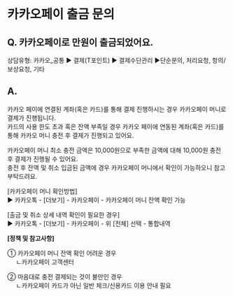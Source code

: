 # 카카오페이 출금 문의

**Q. 카카오페이로 만원이 출금되었어요.**
-------------------------

상담유형: 카카오\_공통 ▶ 결제(T포인트) ▶ 결제수단관리 ▶단순문의, 처리요청, 항의/보상요청, 기타

**A.**
------

카카오 페이에 연결된 계좌(혹은 카드)를 통해 결제 진행하시는 경우 카카오페이 머니로 결제가 진행됩니다.  
카드의 사용 한도 초과 혹은 잔액 부족일 경우 카카오 페이에 연동된 계좌(혹은 카드)를 통해 카카오 머니 충전 후 결제가 진행되고 있어요.  
  
카카오페이 머니 최소 충전 금액은 10,000원으로 부족한 금액에 대해 10,000원 충전 후 결제가 진행될 수 있어요.  
충전 후 잔액 및 취소 입금된 금액에 경우 카카오페이 머니에서 확인이 가능하오니 참고 부탁드려요.  
  
[카카오페이 머니 확인방법]  
▶ 카카오톡 - [더보기] - 카카오페이 - 카카오페이 머니 잔액 확인 가능  
  
[출금 및 취소 상세 내역 확인이 필요한 경우]  
▶ 카카오톡 - [더보기] - 카카오페이 - 위 [전체] 선택 - 통합내역

**[정책 및 참고사항]**

① 카카오페이 머니 잔액 확인 어려운 경우  
     ㄴ카카오페이 고객센터

② 마음대로 충전 결제되는 것이 불만인 경우  
     ㄴ카카오페이 카드가 아닌 일반 체크/신용카드 이용 안내 필요